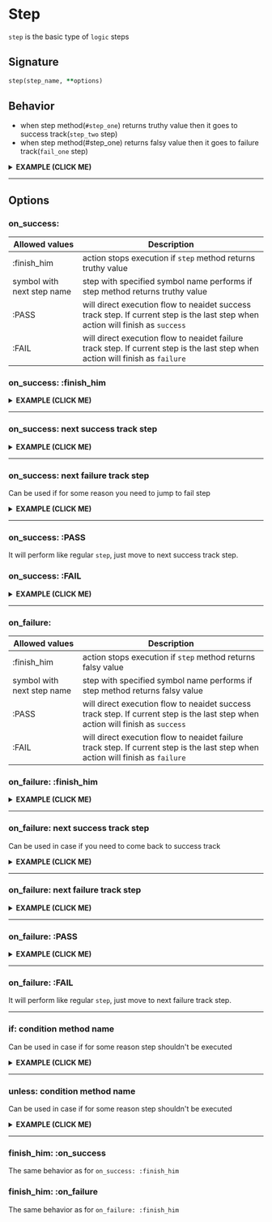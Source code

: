 # Step

`step` is the basic type of `logic` steps

## Signature

```ruby
step(step_name, **options)
```

## Behavior

 - when step method(`#step_one`) returns truthy value then it goes to success track(`step_two` step)
 - when step method(#step_one) returns falsy value then it goes to failure track(`fail_one` step)

<details><summary><b>EXAMPLE (CLICK ME)</b></summary>
<p>

  ```ruby
    require 'decouplio'

    class SomeAction < Decouplio::Action
      logic do
        step :step_one
        fail :fail_one
        step :step_two
      end

      def step_one(param_for_step_one:, **)
        param_for_step_one
      end

      def fail_one(**)
        ctx[:action_failed] = true
      end

      def step_two(**)
        ctx[:result] = 'Success'
      end
    end

    success_action = SomeAction.call(param_for_step_one: true)
    failure_action = SomeAction.call(param_for_step_one: false)

    success_action # =>
    # Result: success

    # Railway Flow:
    #   step_one -> step_two

    # Context:
    #   {:param_for_step_one=>true, :result=>"Success"}

    # Errors:
    #   {}

    failure_action # =>
    # Result: failure

    # Railway Flow:
    #   step_one -> fail_one

    # Context:
    #   {:param_for_step_one=>false, :action_failed=>true}

    # Errors:
    #   {}
  ```

  ```mermaid
    flowchart LR
        A(start)-->B(step_one);
        B(step_one)-->|success track|C(step_two);
        B(step_one)-->|failure track|D(fail_one);
        C(step_two)-->|success track|E(finish_success);
        D(fail_one)-->|failure track|F(finish_failure);
  ```

</p>
</details>

***

## Options

### on_success:
|Allowed values|Description|
|-|-|
|:finish_him|action stops execution if `step` method returns truthy value|
|symbol with next step name|step with specified symbol name performs if step method returns truthy value|
|:PASS|will direct execution flow to neaidet success track step. If current step is the last step when action will finish as `success`|
|:FAIL|will direct execution flow to neaidet failure track step. If current step is the last step when action will finish as `failure`|

### on_success: :finish_him

<details><summary><b>EXAMPLE (CLICK ME)</b></summary>
<p>

  ```ruby
    require 'decouplio'

    class SomeActionOnSuccessFinishHim < Decouplio::Action
      logic do
        step :step_one, on_success: :finish_him
        fail :fail_one
        step :step_two
      end

      def step_one(param_for_step_one:, **)
        param_for_step_one
      end

      def fail_one(**)
        ctx[:action_failed] = true
      end

      def step_two(**)
        ctx[:result] = 'Success'
      end
    end

    success_action = SomeActionOnSuccessFinishHim.call(param_for_step_one: true)
    failure_action = SomeActionOnSuccessFinishHim.call(param_for_step_one: false)
    success_action # =>
    # Result: success

    # Railway Flow:
    #   step_one

    # Context:
    #   {:param_for_step_one=>true}

    # Errors:
    #   {}

    failure_action # =>
    # Result: failure

    # Railway Flow:
    #   step_one -> fail_one

    # Context:
    #   {:param_for_step_one=>false, :action_failed=>true}

    # Errors:
    #   {}
  ```

  ```mermaid
  flowchart LR
      1(start)-->2(step_one);
      2(step_one)-->|success track|3(finish_success);
      2(step_one)-->|failure track|4(fail_one);
      4(fail_one)-->|failure track|5(finish_failure);
  ```
</p>
</details>

***

### on_success: next success track step

<details><summary><b>EXAMPLE (CLICK ME)</b></summary>
<p>

  ```ruby
    require 'decouplio'

    class SomeActionOnSuccessToSuccessTrack < Decouplio::Action
      logic do
        step :step_one, on_success: :step_three
        fail :fail_one
        step :step_two
        step :step_three
      end

      def step_one(param_for_step_one:, **)
        param_for_step_one
      end

      def fail_one(**)
        ctx[:action_failed] = true
      end

      def step_two(**)
        ctx[:step_two] = 'Success'
      end

      def step_three(**)
        ctx[:result] = 'Result'
      end
    end

    success_action = SomeActionOnSuccessToSuccessTrack.call(param_for_step_one: true)
    failure_action = SomeActionOnSuccessToSuccessTrack.call(param_for_step_one: false)
    success_action # =>
    # Result: success

    # Railway Flow:
    #   step_one -> step_three

    # Context:
    #   {:param_for_step_one=>true, :result=>"Result"}

    # Errors:
    #   {}

    failure_action # =>
    # Result: failure

    # Railway Flow:
    #   step_one -> fail_one

    # Context:
    #   {:param_for_step_one=>false, :action_failed=>true}

    # Errors:
    #   {}
  ```

  ```mermaid
  flowchart LR
      A(start)-->B(step_one);
      B(step_one)-->|success track|C(step_three);
      B(step_one)-->|failure track|D(fail_one);
      C(step_three)-->|success track|E(finish_success);
      D(fail_one)-->|failure track|F(finish_failure);
  ```

</p>
</details>

***

### on_success: next failure track step

Can be used if for some reason you need to jump to fail step

<details><summary><b>EXAMPLE (CLICK ME)</b></summary>
<p>

  ```ruby
    require 'decouplio'

    class SomeActionOnSuccessToFailureTrack < Decouplio::Action
      logic do
        step :step_one, on_success: :fail_two
        fail :fail_one
        step :step_two
        step :step_three
        fail :fail_two
      end

      def step_one(param_for_step_one:, **)
        param_for_step_one
      end

      def fail_one(**)
        ctx[:action_failed] = true
      end

      def step_two(**)
        ctx[:step_two] = 'Success'
      end

      def step_three(**)
        ctx[:result] = 'Result'
      end

      def fail_two(**)
        ctx[:fail_two] = 'Failure'
      end
    end

    success_action = SomeActionOnSuccessToFailureTrack.call(param_for_step_one: true)
    failure_action = SomeActionOnSuccessToFailureTrack.call(param_for_step_one: false)
    success_action # =>
    # Result: failure

    # Railway Flow:
    #   step_one -> fail_two

    # Context:
    #   {:param_for_step_one=>true, :fail_two=>"Failure"}

    # Errors:
    #   {}

    failure_action # =>
    # Result: failure

    # Railway Flow:
    #   step_one -> fail_one -> fail_two

    # Context:
    #   {:param_for_step_one=>false, :action_failed=>true, :fail_two=>"Failure"}

    # Errors:
    #   {}
  ```

  ```mermaid
  flowchart LR
      A(start)-->B(step_one);
      B(step_one)-->|success track|C(fail_two);
      B(step_one)-->|failure track|D(fail_one);
      C(fail_two)-->|success track|E(finish_failure);
      D(fail_one)-->|failure track|C(fail_two);
      C(fail_two)-->|failure track|E(finish_failure);
  ```

</p>
</details>

***

### on_success: :PASS
It will perform like regular `step`, just move to next success track step.

### on_success: :FAIL
<details><summary><b>EXAMPLE (CLICK ME)</b></summary>
<p>

  ```ruby
    require 'decouplio'

    class SomeActionOnSuccessFail < Decouplio::Action
      logic do
        step :step_one
        step :step_two, on_success: :FAIL
      end

      def step_one(**)
        ctx[:step_one] = 'Success'
      end

      def step_two(step_two_param:, **)
        ctx[:step_two] = step_two_param
      end
    end

    success_action = SomeActionOnSuccessFail.call(step_two_param: true)
    failure_action = SomeActionOnSuccessFail.call(step_two_param: false)

    success_action # =>
    # Result: failure

    # Railway Flow:
    #   step_one -> step_two

    # Context:
    #   :step_two_param => true
    #   :step_one => "Success"
    #   :step_two => true

    # Errors:
    #   {}

    failure_action # =>
    # Result: failure

    # Railway Flow:
    #   step_one -> step_two

    # Context:
    #   :step_two_param => false
    #   :step_one => "Success"
    #   :step_two => false

    # Errors:
    #   {}
  ```

  ```mermaid
  flowchart LR
      1(start)-->2(step_one);
      2(step_one)-->|success track|3(step_two);
      3(step_two)-->|success track|4(finish_failure);
      3(step_two)-->|failure track|4(finish_failure);
  ```
</p>
</details>

***


### on_failure:
|Allowed values|Description|
|-|-|
|:finish_him|action stops execution if `step` method returns falsy value|
|symbol with next step name|step with specified symbol name performs if step method returns falsy value|
|:PASS|will direct execution flow to neaidet success track step. If current step is the last step when action will finish as `success`|
|:FAIL|will direct execution flow to neaidet failure track step. If current step is the last step when action will finish as `failure`|

### on_failure: :finish_him

<details><summary><b>EXAMPLE (CLICK ME)</b></summary>
<p>

  ```ruby
    require 'decouplio'

    class SomeActionOnFailureFinishHim < Decouplio::Action
      logic do
        step :step_one, on_failure: :finish_him
        fail :fail_one
        step :step_two
        fail :fail_two
      end

      def step_one(param_for_step_one:, **)
        param_for_step_one
      end

      def fail_one(**)
        ctx[:action_failed] = true
      end

      def step_two(**)
        ctx[:result] = 'Success'
      end

      def fail_two(**)
        ctx[:fail_two] = 'failure'
      end
    end

    success_action = SomeActionOnFailureFinishHim.call(param_for_step_one: true)
    failure_action = SomeActionOnFailureFinishHim.call(param_for_step_one: false)
    success_action # =>
    # Result: success

    # Railway Flow:
    #   step_one -> step_two

    # Context:
    #   {:param_for_step_one=>true, :result=>"Success"}

    # Errors:
    #   {}

    failure_action # =>
    # Result: failure

    # Railway Flow:
    #   step_one

    # Context:
    #   {:param_for_step_one=>false}

    # Errors:
    #   {}
  ```

  ```mermaid
  flowchart LR
      1(start)-->2(step_one);
      2(step_one)-->|success track|3(step_two);
      3(step_two)-->|success track|5(finish_success);
      2(step_one)-->|failure track|4(finish_failure);
  ```
</p>
</details>

***

### on_failure: next success track step

Can be used in case if you need to come back to success track

<details><summary><b>EXAMPLE (CLICK ME)</b></summary>
<p>

  ```ruby
    require 'decouplio'

    class SomeActionOnFailureToSuccessTrack < Decouplio::Action
      logic do
        step :step_one, on_failure: :step_three
        fail :fail_one
        step :step_two
        fail :fail_two
        step :step_three
      end

      def step_one(param_for_step_one:, **)
        param_for_step_one
      end

      def fail_one(**)
        ctx[:action_failed] = true
      end

      def step_two(**)
        ctx[:result] = 'Success'
      end

      def fail_two(**)
        ctx[:fail_two] = 'failure'
      end

      def step_three(**)
        ctx[:step_three] = 'Success'
      end
    end

    success_action = SomeActionOnFailureToSuccessTrack.call(param_for_step_one: true)
    failure_action = SomeActionOnFailureToSuccessTrack.call(param_for_step_one: false)
    success_action # =>
    # Result: success

    # Railway Flow:
    #   step_one -> step_two -> step_three

    # Context:
    #   {:param_for_step_one=>true, :result=>"Success", :step_three=>"Success"}

    # Errors:
    #   {}


    failure_action # =>
    # Result: success

    # Railway Flow:
    #   step_one -> step_three

    # Context:
    #   {:param_for_step_one=>false, :step_three=>"Success"}

    # Errors:
    #   {}
  ```

  ```mermaid
  flowchart LR
      1(start)-->2(step_one);
      2(step_one)-->|success track|3(step_two);
      3(step_two)-->|success track|4(step_three);
      4(step_three)-->|success track|5(finish_success);
      2(step_one)-->|failure track|4(step_three);
  ```
</p>
</details>

***

### on_failure: next failure track step

<details><summary><b>EXAMPLE (CLICK ME)</b></summary>
<p>

  ```ruby
    require 'decouplio'

    class SomeActionOnFailureToFailureTrack < Decouplio::Action
      logic do
        step :step_one, on_failure: :fail_two
        fail :fail_one
        step :step_two
        fail :fail_two
        step :step_three
      end

      def step_one(param_for_step_one:, **)
        param_for_step_one
      end

      def fail_one(**)
        ctx[:action_failed] = true
      end

      def step_two(**)
        ctx[:result] = 'Success'
      end

      def fail_two(**)
        ctx[:fail_two] = 'failure'
      end

      def step_three(**)
        ctx[:step_three] = 'Success'
      end
    end

    success_action = SomeActionOnFailureToFailureTrack.call(param_for_step_one: true)
    failure_action = SomeActionOnFailureToFailureTrack.call(param_for_step_one: false)
    success_action # =>
    # Result: success

    # Railway Flow:
    #   step_one -> step_two -> step_three

    # Context:
    #   {:param_for_step_one=>true, :result=>"Success", :step_three=>"Success"}

    # Errors:
    #   {}

    failure_action # =>
    # Result: failure

    # Railway Flow:
    #   step_one -> fail_two

    # Context:
    #   {:param_for_step_one=>false, :fail_two=>"failure"}

    # Errors:
    #   {}
  ```

  ```mermaid
  flowchart LR
      1(start)-->2(step_one);
      2(step_one)-->|success track|3(step_two);
      3(step_two)-->|success track|4(step_three);
      4(step_three)-->|success track|5(finish_success);
      2(step_one)-->|failure track|6(fail_two);
      6(fail_two)-->|failure track|7(finish_failure);
  ```
</p>
</details>

***

### on_failure: :PASS
<details><summary><b>EXAMPLE (CLICK ME)</b></summary>
<p>

  ```ruby
    require 'decouplio'

    class SomeActionOnFailurePass < Decouplio::Action
      logic do
        step :step_one
        step :step_two, on_failure: :PASS
      end

      def step_one(**)
        ctx[:step_one] = true
      end

      def step_two(step_two_param:, **)
        ctx[:step_two] = step_two_param
      end
    end


    success_action = SomeActionOnFailurePass.call(step_two_param: true)
    failure_action = SomeActionOnFailurePass.call(step_two_param: false)

    success_action # =>
    # Result: success

    # Railway Flow:
    #   step_one -> step_two

    # Context:
    #   :step_two_param => true
    #   :step_one => true
    #   :step_two => true

    # Errors:
    #   {}

    failure_action # =>
    # Result: success

    # Railway Flow:
    #   step_one -> step_two

    # Context:
    #   :step_two_param => false
    #   :step_one => true
    #   :step_two => false

    # Errors:
    #   {}

  ```

  ```mermaid
  flowchart LR
      1(start)-->2(step_one);
      2(step_one)-->|success track|3(step_two);
      3(step_two)-->|success track|4(finish_success);
      3(step_two)-->|failure track|4(finish_success);
  ```
</p>
</details>

***


### on_failure: :FAIL
It will perform like regular `step`, just move to next failure track step.

***

### if: condition method name
Can be used in case if for some reason step shouldn't be executed

<details><summary><b>EXAMPLE (CLICK ME)</b></summary>
<p>

  ```ruby
    require 'decouplio'

    class SomeActionOnIfCondition < Decouplio::Action
      logic do
        step :step_one
        fail :fail_one
        step :step_two
        fail :fail_two
        step :step_three, if: :step_condition?
      end

      def step_one(param_for_step_one:, **)
        param_for_step_one
      end

      def fail_one(**)
        ctx[:action_failed] = true
      end

      def step_two(**)
        ctx[:result] = 'Success'
      end

      def fail_two(**)
        ctx[:fail_two] = 'failure'
      end

      def step_three(**)
        ctx[:step_three] = 'Success'
      end

      def step_condition?(step_condition_param:, **)
        step_condition_param
      end
    end

    condition_positive = SomeActionOnIfCondition.call(
      param_for_step_one: true,
      step_condition_param: true
    )
    condition_negative = SomeActionOnIfCondition.call(
      param_for_step_one: true,
      step_condition_param: false
    )
    condition_positive # =>
    # Result: success

    # Railway Flow:
    #   step_one -> step_two -> step_three

    # Context:
    #   {:param_for_step_one=>true, :step_condition_param=>true, :result=>"Success", :step_three=>"Success"}

    # Errors:
    #   {}

    condition_negative # =>
    # Result: success

    # Railway Flow:
    #   step_one -> step_two

    # Context:
    #   {:param_for_step_one=>true, :step_condition_param=>false, :result=>"Success"}

    # Errors:
    #   {}
  ```

  ```mermaid
  flowchart LR
      1(start)-->2(step_one);
      2(step_one)-->|condition positive|3(step_two);
      3(step_two)-->|condition positive|4(step_three);
      4(step_three)-->|condition positive|5(finish_success);
      2(step_one)-->|condition negative|6(step_two);
      6(step_two)-->|condition negative|7(finish_success);
  ```
</p>
</details>

***

### unless: condition method name
Can be used in case if for some reason step shouldn't be executed

<details><summary><b>EXAMPLE (CLICK ME)</b></summary>
<p>

  ```ruby
    require 'decouplio'

    class SomeActionOnUnlessCondition < Decouplio::Action
      logic do
        step :step_one
        fail :fail_one
        step :step_two
        fail :fail_two
        step :step_three, unless: :step_condition?
      end

      def step_one(param_for_step_one:, **)
        param_for_step_one
      end

      def fail_one(**)
        ctx[:action_failed] = true
      end

      def step_two(**)
        ctx[:result] = 'Success'
      end

      def fail_two(**)
        ctx[:fail_two] = 'failure'
      end

      def step_three(**)
        ctx[:step_three] = 'Success'
      end

      def step_condition?(step_condition_param:, **)
        step_condition_param
      end
    end

    condition_positive = SomeActionOnUnlessCondition.call(
      param_for_step_one: true,
      step_condition_param: true
    )
    condition_negative = SomeActionOnUnlessCondition.call(
      param_for_step_one: true,
      step_condition_param: false
    )
    condition_positive # =>
    # Result: success

    # Railway Flow:
    #   step_one -> step_two

    # Context:
    #   {:param_for_step_one=>true, :step_condition_param=>true, :result=>"Success"}

    # Errors:
    #   {}

    condition_negative # =>
    # Result: success

    # Railway Flow:
    #   step_one -> step_two -> step_three

    # Context:
    #   {:param_for_step_one=>true, :step_condition_param=>false, :result=>"Success", :step_three=>"Success"}

    # Errors:
    #   {}
  ```

  ```mermaid
  flowchart LR
      1(start)-->2(step_one);
      2(step_one)-->|condition positive|3(step_two);
      3(step_two)-->|condition positive|4(finish_success);
      2(step_one)-->|condition negative|5(step_two);
      5(step_two)-->|condition negative|6(step_three);
      6(step_three)-->|condition negative|7(finish_success);
  ```
</p>
</details>

***

### finish_him: :on_success
The same behavior as for `on_success: :finish_him`

### finish_him: :on_failure
The same behavior as for `on_failure: :finish_him`
